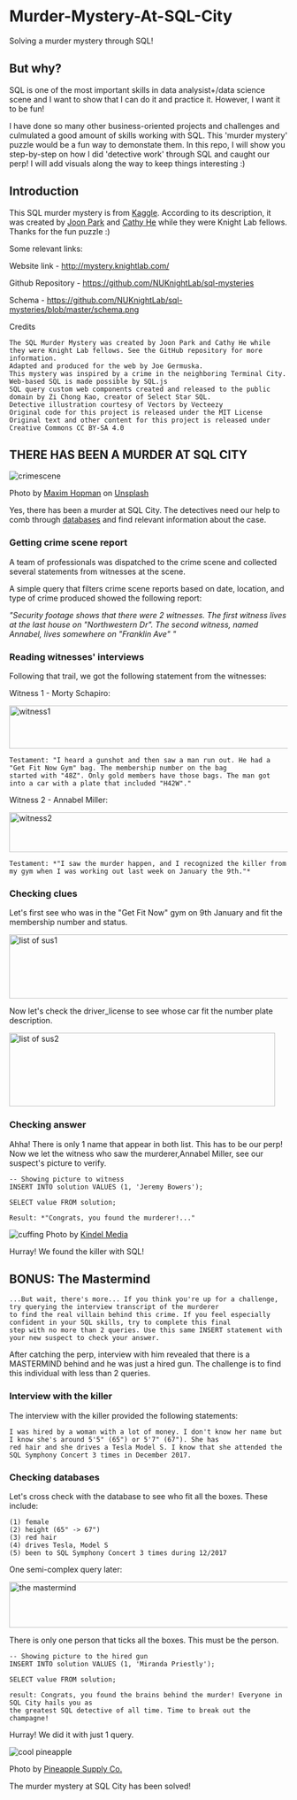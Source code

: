 # Murder-Mystery-At-SQL-City
Solving a murder mystery through SQL!

## But why?
SQL is one of the most important skills in data analysist+/data science scene and I want to show that I can do it and practice it. However, I want it to be fun!

I have done so many other business-oriented projects and challenges and culmulated a good amount of skills working with SQL. This 'murder mystery' puzzle would be a fun way to demonstate them. In this repo, I will show you step-by-step on how I did 'detective work' through SQL and caught our perp! I will add visuals along the way to keep things interesting :)

## Introduction
This SQL murder mystery is from  [Kaggle](https://www.kaggle.com/datasets/johnp47/sql-murder-mystery-database/data). According to its description, it was created by [Joon Park](https://x.com/JoonParkMusic) and [Cathy He](https://x.com/Cathy_MeiyingHe) while they were Knight Lab fellows. Thanks for the fun puzzle :)

Some relevant links:

Website link - http://mystery.knightlab.com/

Github Repository - https://github.com/NUKnightLab/sql-mysteries

Schema - https://github.com/NUKnightLab/sql-mysteries/blob/master/schema.png


Credits
```
The SQL Murder Mystery was created by Joon Park and Cathy He while they were Knight Lab fellows. See the GitHub repository for more information.
Adapted and produced for the web by Joe Germuska.
This mystery was inspired by a crime in the neighboring Terminal City.
Web-based SQL is made possible by SQL.js
SQL query custom web components created and released to the public domain by Zi Chong Kao, creator of Select Star SQL.
Detective illustration courtesy of Vectors by Vecteezy
Original code for this project is released under the MIT License
Original text and other content for this project is released under Creative Commons CC BY-SA 4.0
```


## THERE HAS BEEN A MURDER AT SQL CITY

![crimescene](https://github.com/user-attachments/assets/a4f5edc1-dab6-4257-b5dc-0f3f3ca2fa4a)

Photo by <a href="https://unsplash.com/@nampoh?utm_content=creditCopyText&utm_medium=referral&utm_source=unsplash">Maxim Hopman</a> on <a href="https://unsplash.com/photos/silhouette-of-person-on-window-PEJHULxUHZs?utm_content=creditCopyText&utm_medium=referral&utm_source=unsplash">Unsplash</a>
      
Yes, there has been a murder at SQL City. The detectives need our help to comb through [databases](https://github.com/NUKnightLab/sql-mysteries/blob/master/schema.png) and find relevant information about the case.


### Getting crime scene report

A team of professionals was dispatched to the crime scene and collected several statements from witnesses at the scene.

A simple query that filters crime scene reports based on date, location, and type of crime produced showed the following report:

*"Security footage shows that there were 2 witnesses. The first witness lives at the last house on "Northwestern Dr". The second witness, named Annabel, lives somewhere on "Franklin Ave" "*


### Reading witnesses' interviews

Following that trail, we got the following statement from the witnesses:

Witness 1 - Morty Schapiro:

<img width="685" height="78" alt="witness1" src="https://github.com/user-attachments/assets/d27df2ce-484d-4abd-afd8-39f64f27e289" />

```
Testament: "I heard a gunshot and then saw a man run out. He had a "Get Fit Now Gym" bag. The membership number on the bag
started with "48Z". Only gold members have those bags. The man got into a car with a plate that included "H42W"."
```

Witness 2 - Annabel Miller:

<img width="687" height="72" alt="witness2" src="https://github.com/user-attachments/assets/0d6b95d2-905e-48c6-af2b-ea535a994506" />

```
Testament: *"I saw the murder happen, and I recognized the killer from my gym when I was working out last week on January the 9th."*
```


### Checking clues

Let's first see who was in the "Get Fit Now" gym on 9th January and fit the membership number and status.

<img width="897" height="116" alt="list of sus1" src="https://github.com/user-attachments/assets/cf0265f8-80f8-433c-bf39-17d288b4b514" />

Now let's check the driver_license to see whose car fit the number plate description.

<img width="481" height="133" alt="list of sus2" src="https://github.com/user-attachments/assets/0900e79e-8d11-41fd-8ecd-989f687db5b0" />

### Checking answer

Ahha! There is only 1 name that appear in both list. This has to be our perp! Now we let the witness who saw the murderer,Annabel Miller, see our suspect's picture to verify.  

```
-- Showing picture to witness 
INSERT INTO solution VALUES (1, 'Jeremy Bowers');

SELECT value FROM solution;
```
```
Result: *"Congrats, you found the murderer!..."
```

![cuffing](https://github.com/user-attachments/assets/13c42bef-8067-4689-8fb5-a7d45b64fcaf)
Photo by [Kindel Media](https://www.pexels.com/photo/a-man-in-black-shirt-arrested-7785088/)

Hurray! We found the killer with SQL!

## BONUS: The Mastermind

```
...But wait, there's more... If you think you're up for a challenge, try querying the interview transcript of the murderer
to find the real villain behind this crime. If you feel especially confident in your SQL skills, try to complete this final
step with no more than 2 queries. Use this same INSERT statement with your new suspect to check your answer.
```

After catching the perp, interview with him revealed that there is a MASTERMIND behind and he was just a hired gun. The challenge is to find this individual with less than 2 queries.


### Interview with the killer

The interview with the killer provided the following statements:
```
I was hired by a woman with a lot of money. I don't know her name but I know she's around 5'5" (65") or 5'7" (67"). She has
red hair and she drives a Tesla Model S. I know that she attended the SQL Symphony Concert 3 times in December 2017.
```

### Checking databases

Let's cross check with the database to see who fit all the boxes. These include:
```
(1) female
(2) height (65" -> 67")
(3) red hair
(4) drives Tesla, Model S
(5) been to SQL Symphony Concert 3 times during 12/2017
```

One semi-complex query later:

<img width="893" height="83" alt="the mastermind" src="https://github.com/user-attachments/assets/c8ac8f69-ff3e-4a5e-8fff-a6d28b667747" />


There is only one person that ticks all the boxes. This must be the person.

```
-- Showing picture to the hired gun
INSERT INTO solution VALUES (1, 'Miranda Priestly');

SELECT value FROM solution;
```
```
result: Congrats, you found the brains behind the murder! Everyone in SQL City hails you as
the greatest SQL detective of all time. Time to break out the champagne!
```
Hurray! We did it with just 1 query.

![cool pineapple](https://github.com/user-attachments/assets/876c9497-2b4b-43a2-9cca-811ebab51c9a)

Photo by [Pineapple Supply Co.](https://www.pexels.com/photo/close-up-photo-of-pineapple-with-party-hat-and-a-black-sunglasses-1071878/)

The murder mystery at SQL City has been solved! 



